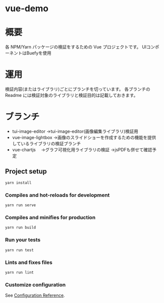 # vue-demo

# 概要

各 NPM/Yarn パッケージの検証をするための Vue プロジェクトです。
UIコンポーネントはBuefyを使用

# 運用

検証内容(またはライブラリ)ごとにブランチを切っています。
各ブランチの Readme には検証対象のライブラリと検証目的は記載しておきます。

# ブランチ

- tui-image-editor
  →tui-image-editor(画像編集ライブラリ)検証用
- vue-image-lightbox
  →画像のスライドショーを作成するための機能を提供しているライブラリの検証ブランチ
- vue-chartjs
　→グラフ可視化用ライブラリの検証
  →jsPDFも併せて確認予定

## Project setup

```
yarn install
```

### Compiles and hot-reloads for development

```
yarn run serve
```

### Compiles and minifies for production

```
yarn run build
```

### Run your tests

```
yarn run test
```

### Lints and fixes files

```
yarn run lint
```

### Customize configuration

See [Configuration Reference](https://cli.vuejs.org/config/).
